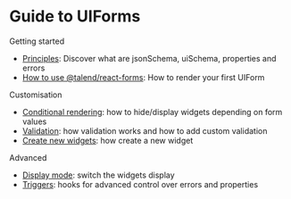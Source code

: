 # Guide to UIForms

Getting started
* [Principles](./doc/principles.md): Discover what are jsonSchema, uiSchema, properties and errors
* [How to use @talend/react-forms](./doc/how-to-use.md): How to render your first UIForm

Customisation
* [Conditional rendering](./doc/conditional-rendering.md): how to hide/display widgets depending on form values
* [Validation](./doc/validation.md): how validation works and how to add custom validation
* [Create new widgets](./doc/widgets.md): how create a new widget

Advanced
* [Display mode](./doc/display-mode.md): switch the widgets display
* [Triggers](./doc/triggers.md): hooks for advanced control over errors and properties
